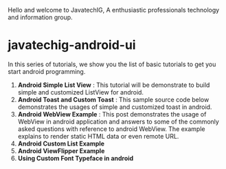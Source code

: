 Hello and welcome to JavatechIG, A enthusiastic professionals technology and information group. 

javatechig-android-ui
=====================

In this series of tutorials, we show you the list of basic tutorials to get you start android programming.

1. **Android Simple List View** : This tutorial will be demonstrate to build simple and customized ListView for android.
2. **Android Toast and Custom Toast** : This sample source code below demonstrates the usages of simple and customized toast in android.
3. **Android WebView Example** : This post demonstrates the usage of WebView in android application and answers to some of the commonly asked questions with reference to android WebView. The example explains to render static HTML data or even remote URL. 
4. **Android Custom List Example**
5. **Android ViewFlipper Example**
6. **Using Custom Font Typeface in android**  
